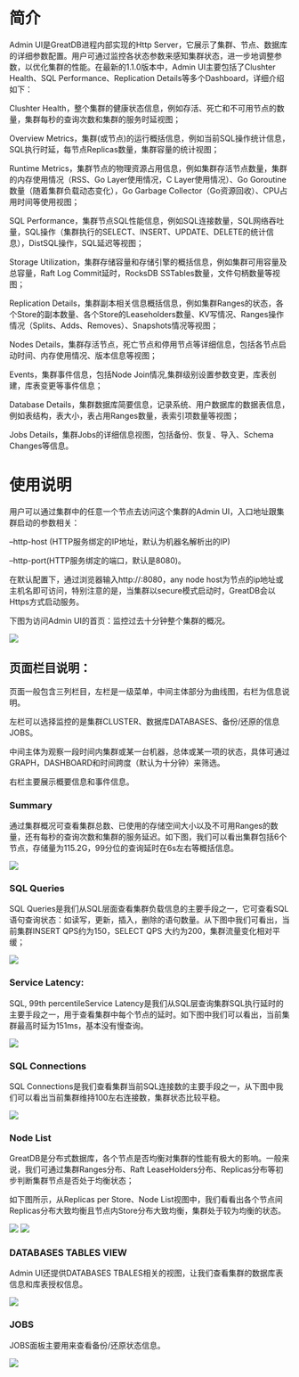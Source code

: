 # 简介

Admin UI是GreatDB进程内部实现的Http Server，它展示了集群、节点、数据库的详细参数配置。用户可通过监控各状态参数来感知集群状态，进一步地调整参数，以优化集群的性能。在最新的1.1.0版本中，Admin UI主要包括了Clushter Health、SQL Performance、Replication Details等多个Dashboard，详细介绍如下：

Clushter Health，整个集群的健康状态信息，例如存活、死亡和不可用节点的数量，集群每秒的查询次数和集群的服务时延视图；

Overview Metrics，集群(或节点)的运行概括信息，例如当前SQL操作统计信息，SQL执行时延，每节点Replicas数量，集群容量的统计视图；

Runtime Metrics，集群节点的物理资源占用信息，例如集群存活节点数量，集群的内存使用情况（RSS、Go Layer使用情况，C Layer使用情况）、Go Goroutine 数量（随着集群负载动态变化），Go Garbage Collector（Go资源回收）、CPU占用时间等使用视图；

SQL Performance，集群节点SQL性能信息，例如SQL连接数量，SQL网络吞吐量，SQL操作（集群执行的SELECT、INSERT、UPDATE、DELETE的统计信息），DistSQL操作，SQL延迟等视图；

Storage Utilization，集群存储容量和存储引擎的概括信息，例如集群可用容量及总容量，Raft Log Commit延时，RocksDB SSTables数量，文件句柄数量等视图；

Replication Details，集群副本相关信息概括信息，例如集群Ranges的状态，各个Store的副本数量、各个Store的Leaseholders数量、KV写情况、Ranges操作情况（Splits、Adds、Removes）、Snapshots情况等视图；

Nodes Details，集群存活节点，死亡节点和停用节点等详细信息，包括各节点启动时间、内存使用情况、版本信息等视图；

Events，集群事件信息，包括Node Join情况,集群级别设置参数变更，库表创建，库表变更等事件信息；

Database Details，集群数据库简要信息，记录系统、用户数据库的数据表信息，例如表结构，表大小，表占用Ranges数量，表索引项数量等视图；

Jobs Details，集群Jobs的详细信息视图，包括备份、恢复、导入、Schema Changes等信息。

# 使用说明

用户可以通过集群中的任意一个节点去访问这个集群的Admin UI，入口地址跟集群启动的参数相关：

–http-host (HTTP服务绑定的IP地址，默认为机器名解析出的IP)

–http-port(HTTP服务绑定的端口，默认是8080)。

在默认配置下，通过浏览器输入http://<any node host>:8080，any node host为节点的ip地址或主机名即可访问，特别注意的是，当集群以secure模式启动时，GreatDB会以Https方式启动服务。

下图为访问Admin UI的首页：监控过去十分钟整个集群的概况。

![](1.jpeg)

## 页面栏目说明：

页面一般包含三列栏目，左栏是一级菜单，中间主体部分为曲线图，右栏为信息说明。

左栏可以选择监控的是集群CLUSTER、数据库DATABASES、备份/还原的信息JOBS。

中间主体为观察一段时间内集群或某一台机器，总体或某一项的状态，具体可通过GRAPH，DASHBOARD和时间跨度（默认为十分钟）来筛选。

右栏主要展示概要信息和事件信息。

### Summary 

通过集群概况可查看集群总数、已使用的存储空间大小以及不可用Ranges的数量，还有每秒的查询次数和集群的服务延迟。如下图，我们可以看出集群包括6个节点，存储量为115.2G，99分位的查询延时在6s左右等概括信息。

![](2.jpeg)

### SQL Queries

SQL Queries是我们从SQL层面查看集群负载信息的主要手段之一，它可查看SQL语句查询状态：如读写，更新，插入，删除的语句数量。从下图中我们可看出，当前集群INSERT QPS约为150，SELECT QPS 大约为200，集群流量变化相对平缓；

![](3.jpeg)

### Service Latency: 

SQL, 99th percentileService Latency是我们从SQL层查询集群SQL执行延时的主要手段之一，用于查看集群中每个节点的延时。如下图中我们可以看出，当前集群最高时延为151ms，基本没有慢查询。

![](4.jpeg)

### SQL Connections

SQL Connections是我们查看集群当前SQL连接数的主要手段之一，从下图中我们可以看出当前集群维持100左右连接数，集群状态比较平稳。

![](1.png)

### Node List

GreatDB是分布式数据库，各个节点是否均衡对集群的性能有极大的影响。一般来说，我们可通过集群Ranges分布、Raft LeaseHolders分布、Replicas分布等初步判断集群节点是否处于均衡状态；

如下图所示，从Replicas per Store、Node List视图中，我们看看出各个节点间Replicas分布大致均衡且节点内Store分布大致均衡，集群处于较为均衡的状态。

![](5.jpeg)
![](6.jpeg)

### DATABASES TABLES VIEW

Admin UI还提供DATABASES TBALES相关的视图，让我们查看集群的数据库表信息和库表授权信息。

![](7.jpeg)

### JOBS

JOBS面板主要用来查看备份/还原状态信息。

![](2.png)